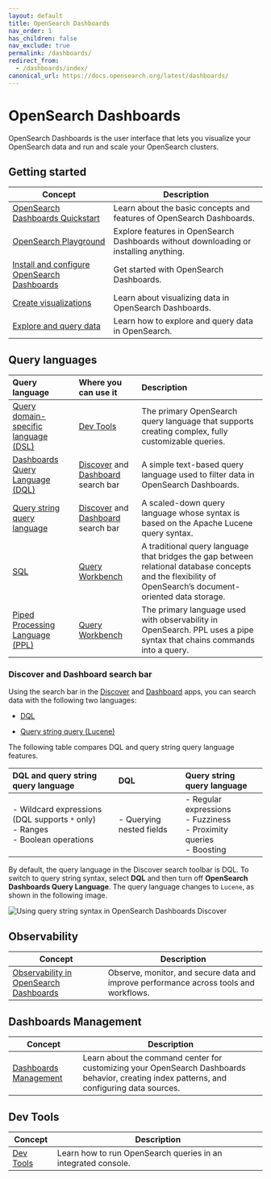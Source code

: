 ```yaml
---
layout: default
title: OpenSearch Dashboards
nav_order: 1
has_children: false
nav_exclude: true
permalink: /dashboards/
redirect_from:
  - /dashboards/index/
canonical_url: https://docs.opensearch.org/latest/dashboards/
---
```


# OpenSearch Dashboards

OpenSearch Dashboards is the user interface that lets you visualize your OpenSearch data and run and scale your OpenSearch clusters.

## Getting started

| Concept | Description | 
|---------|-------------|
| [OpenSearch Dashboards Quickstart]({{site.url}}{{site.baseurl}}/dashboards/quickstart-dashboards/) | Learn about the basic concepts and features of OpenSearch Dashboards. |
| [OpenSearch Playground](https://playground.opensearch.org/app/home#/) | Explore features in OpenSearch Dashboards without downloading or installing anything. |
| [Install and configure OpenSearch Dashboards]({{site.url}}{{site.baseurl}}/install-and-configure/install-dashboards/index/) | Get started with OpenSearch Dashboards. | 
| [Create visualizations]({{site.url}}{{site.baseurl}}/dashboards/visualize/viz-index/) | Learn about visualizing data in OpenSearch Dashboards. |
| [Explore and query data]({{site.url}}{{site.baseurl}}/dashboards/discover/index-discover/) | Learn how to explore and query data in OpenSearch. |

## Query languages

Query language | Where you can use it | Description
:--- | :--- | :---
[Query domain-specific language (DSL)]({{site.url}}{{site.baseurl}}/query-dsl/index/) | [Dev Tools]({{site.url}}{{site.baseurl}}/dashboards/dev-tools/index-dev/) | The primary OpenSearch query language that supports creating complex, fully customizable queries.
[Dashboards Query Language (DQL)]({{site.url}}{{site.baseurl}}/dashboards/discover/dql/) | [Discover]({{site.url}}{{site.baseurl}}/dashboards/discover/index-discover/) and [Dashboard]({{site.url}}{{site.baseurl}}/dashboards/dashboard/index/) search bar | A simple text-based query language used to filter data in OpenSearch Dashboards. 
[Query string query language]({{site.url}}{{site.baseurl}}/query-dsl/full-text/query-string/) | [Discover]({{site.url}}{{site.baseurl}}/dashboards/discover/index-discover/) and [Dashboard]({{site.url}}{{site.baseurl}}/dashboards/dashboard/index/) search bar | A scaled-down query language whose syntax is based on the Apache Lucene query syntax.
[SQL]({{site.url}}{{site.baseurl}}/search-plugins/sql/sql/index/) | [Query Workbench]({{site.url}}{{site.baseurl}}/dashboards/query-workbench/) | A traditional query language that bridges the gap between relational database concepts and the flexibility of OpenSearch’s document-oriented data storage.
[Piped Processing Language (PPL)]({{site.url}}{{site.baseurl}}/search-plugins/sql/ppl/index/) | [Query Workbench]({{site.url}}{{site.baseurl}}/dashboards/query-workbench/) | The primary language used with observability in OpenSearch. PPL uses a pipe syntax that chains commands into a query.

### Discover and Dashboard search bar

Using the search bar in the [Discover]({{site.url}}{{site.baseurl}}/dashboards/discover/index-discover/) and [Dashboard]({{site.url}}{{site.baseurl}}/dashboards/dashboard/index/) apps, you can search data with the following two languages:

- [DQL]({{site.url}}{{site.baseurl}}/dashboards/discover/dql/) 

- [Query string query (Lucene)]({{site.url}}{{site.baseurl}}/query-dsl/full-text/query-string/)

The following table compares DQL and query string query language features.

DQL and query string query language | DQL | Query string query language
:--- | :--- | :---
- Wildcard expressions (DQL supports `*` only)<br> - Ranges<br> - Boolean operations<br> | - Querying nested fields | - Regular expressions<br> - Fuzziness<br> - Proximity queries<br> - Boosting

By default, the query language in the Discover search toolbar is DQL. To switch to query string syntax, select **DQL** and then turn off **OpenSearch Dashboards Query Language**. The query language changes to `Lucene`, as shown in the following image.

![Using query string syntax in OpenSearch Dashboards Discover]({{site.url}}{{site.baseurl}}/images/discover-lucene-syntax.png)

## Observability

| Concept | Description | 
|---------|-------------|
| [Observability in OpenSearch Dashboards]({{site.url}}{{site.baseurl}}/observing-your-data/index/) | Observe, monitor, and secure data and improve performance across tools and workflows. |


## Dashboards Management

| Concept | Description | 
|---------|-------------|
| [Dashboards Management]({{site.url}}{{site.baseurl}}/dashboards/management/management-index/) | Learn about the command center for customizing your OpenSearch Dashboards behavior, creating index patterns, and configuring data sources. |

## Dev Tools 

| Concept | Description |
|---------|-------------|
| [Dev Tools]({{site.url}}{{site.baseurl}}/dashboards/dev-tools/index-dev/) | Learn how to run OpenSearch queries in an integrated console. |
